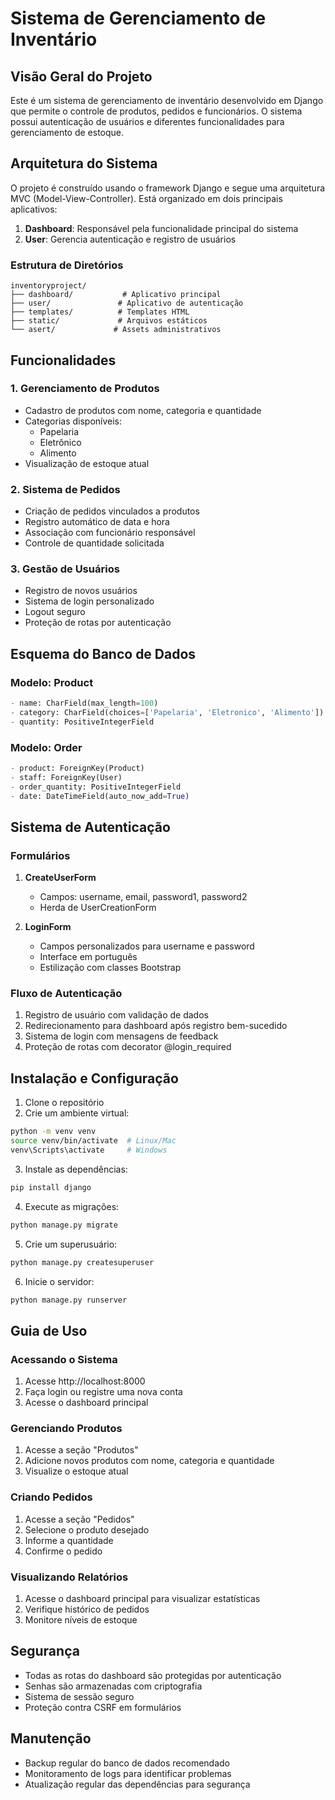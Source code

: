 # Sistema de Gerenciamento de Inventário

## Visão Geral do Projeto
Este é um sistema de gerenciamento de inventário desenvolvido em Django que permite o controle de produtos, pedidos e funcionários. O sistema possui autenticação de usuários e diferentes funcionalidades para gerenciamento de estoque.

## Arquitetura do Sistema
O projeto é construído usando o framework Django e segue uma arquitetura MVC (Model-View-Controller). Está organizado em dois principais aplicativos:

1. **Dashboard**: Responsável pela funcionalidade principal do sistema
2. **User**: Gerencia autenticação e registro de usuários

### Estrutura de Diretórios
```
inventoryproject/
├── dashboard/           # Aplicativo principal
├── user/               # Aplicativo de autenticação
├── templates/          # Templates HTML
├── static/             # Arquivos estáticos
└── asert/             # Assets administrativos
```

## Funcionalidades

### 1. Gerenciamento de Produtos
- Cadastro de produtos com nome, categoria e quantidade
- Categorias disponíveis:
  - Papelaria
  - Eletrônico
  - Alimento
- Visualização de estoque atual

### 2. Sistema de Pedidos
- Criação de pedidos vinculados a produtos
- Registro automático de data e hora
- Associação com funcionário responsável
- Controle de quantidade solicitada

### 3. Gestão de Usuários
- Registro de novos usuários
- Sistema de login personalizado
- Logout seguro
- Proteção de rotas por autenticação

## Esquema do Banco de Dados

### Modelo: Product
```python
- name: CharField(max_length=100)
- category: CharField(choices=['Papelaria', 'Eletronico', 'Alimento'])
- quantity: PositiveIntegerField
```

### Modelo: Order
```python
- product: ForeignKey(Product)
- staff: ForeignKey(User)
- order_quantity: PositiveIntegerField
- date: DateTimeField(auto_now_add=True)
```

## Sistema de Autenticação

### Formulários
1. **CreateUserForm**
   - Campos: username, email, password1, password2
   - Herda de UserCreationForm

2. **LoginForm**
   - Campos personalizados para username e password
   - Interface em português
   - Estilização com classes Bootstrap

### Fluxo de Autenticação
1. Registro de usuário com validação de dados
2. Redirecionamento para dashboard após registro bem-sucedido
3. Sistema de login com mensagens de feedback
4. Proteção de rotas com decorator @login_required

## Instalação e Configuração

1. Clone o repositório
2. Crie um ambiente virtual:
```bash
python -m venv venv
source venv/bin/activate  # Linux/Mac
venv\Scripts\activate     # Windows
```

3. Instale as dependências:
```bash
pip install django
```

4. Execute as migrações:
```bash
python manage.py migrate
```

5. Crie um superusuário:
```bash
python manage.py createsuperuser
```

6. Inicie o servidor:
```bash
python manage.py runserver
```

## Guia de Uso

### Acessando o Sistema
1. Acesse http://localhost:8000
2. Faça login ou registre uma nova conta
3. Acesse o dashboard principal

### Gerenciando Produtos
1. Acesse a seção "Produtos"
2. Adicione novos produtos com nome, categoria e quantidade
3. Visualize o estoque atual

### Criando Pedidos
1. Acesse a seção "Pedidos"
2. Selecione o produto desejado
3. Informe a quantidade
4. Confirme o pedido

### Visualizando Relatórios
1. Acesse o dashboard principal para visualizar estatísticas
2. Verifique histórico de pedidos
3. Monitore níveis de estoque

## Segurança
- Todas as rotas do dashboard são protegidas por autenticação
- Senhas são armazenadas com criptografia
- Sistema de sessão seguro
- Proteção contra CSRF em formulários

## Manutenção
- Backup regular do banco de dados recomendado
- Monitoramento de logs para identificar problemas
- Atualização regular das dependências para segurança